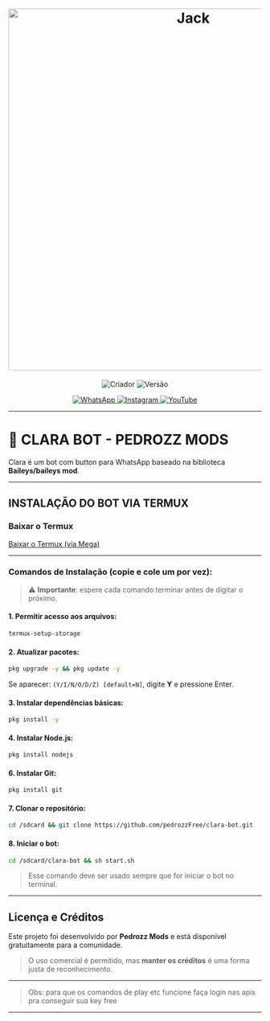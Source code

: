 <h1 align="center">
  <img src="https://files.catbox.moe/b42zrg.jpg" alt="Jack" width="720">
</h1>
<p align="center">
  <img title="Criador" src="https://img.shields.io/badge/Criador-Pedrozz%20Mods-green.svg?style=for-the-badge&logo=github">
  <img title="Versão" src="https://img.shields.io/badge/Versão-2.0.5-red.svg?style=for-the-badge&logo=github">
</p>

<p align="center">
  <a href="https://chat.whatsapp.com/IUWCuqHcWSsIcogrQjP6SX">
    <img src="https://img.shields.io/badge/Suporte-25D366?style=for-the-badge&logo=whatsapp&logoColor=white" alt="WhatsApp">
  </a>
  <a href="https://instagram.com/pedrozz_13755">
    <img src="https://img.shields.io/badge/Instagram-FF8C00?style=for-the-badge&logo=instagram&logoColor=white" alt="Instagram">
  </a>
  <a href="https://www.youtube.com/@pedrozz_Mods">
    <img src="https://img.shields.io/badge/YouTube-FF0030?style=for-the-badge&logo=youtube&logoColor=white" alt="YouTube">
  </a>
</p>

---

# 🍏 CLARA BOT - PEDROZZ MODS

Clara é um bot com button para WhatsApp baseado na biblioteca **Baileys/baileys mod**.

---

## INSTALAÇÃO DO BOT VIA TERMUX

### Baixar o Termux
[Baixar o Termux (via Mega)](https://mega.nz/file/uglXFZaT#y6yCfop0vS-DY0cPC9SOInpEO-6tu3ks1xYk91Lj8RI)

---

### Comandos de Instalação (copie e cole um por vez):

> ⚠️ **Importante**: espere cada comando terminar antes de digitar o próximo.

#### 1. Permitir acesso aos arquivos:
```bash
termux-setup-storage
```

#### 2. Atualizar pacotes:
```bash
pkg upgrade -y && pkg update -y
```
Se aparecer: `(Y/I/N/O/D/Z) [default=N]`, digite **Y** e pressione Enter.

#### 3. Instalar dependências básicas:
```bash
pkg install -y
```

#### 4. Instalar Node.js:
```bash
pkg install nodejs
```

#### 6. Instalar Git:
```bash
pkg install git
```

#### 7. Clonar o repositório:
```bash
cd /sdcard && git clone https://github.com/pedrozzFree/clara-bot.git
```

#### 8. Iniciar o bot:
```bash
cd /sdcard/clara-bot && sh start.sh
```

> Esse comando deve ser usado sempre que for iniciar o bot no terminal.

---

## Licença e Créditos

Este projeto foi desenvolvido por **Pedrozz Mods** e está disponível gratuitamente para a comunidade.

> O uso comercial é permitido, mas **manter os créditos** é uma forma justa de reconhecimento.

----

> Obs: para que os comandos de play etc funcione faça login nas apis pra conseguir sua key free

---
